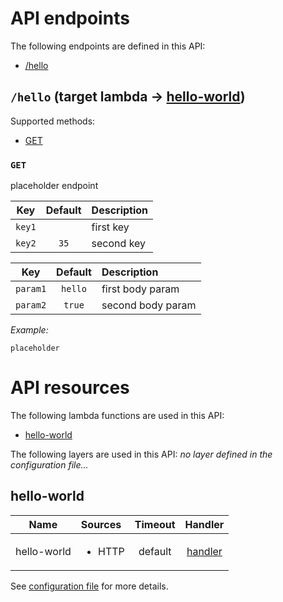 # API endpoints

The following endpoints are defined in this API:
- [/hello](#/hello)

## `/hello` (target lambda → [hello-world](#hello-world))

Supported methods:
- [GET](#GET)

### `GET`

placeholder endpoint

|   Key  | Default | Description |
| :----: | :-----: | :---------- |
| `key1` |         | first key   |
| `key2` |   `35`  | second key  |

|    Key   | Default | Description       |
| :------: | :-----: | :---------------- |
| `param1` | `hello` | first body param  |
| `param2` |  `true` | second body param |

_Example:_

```
placeholder
```

# API resources

The following lambda functions are used in this API:
- [hello-world](#hello-world)

The following layers are used in this API:
_no layer defined in the configuration file..._

## hello-world <a name="hello-world"></a>

|     Name    | Sources                | Timeout |                  Handler                  |
| :---------: | :--------------------- | :-----: | :---------------------------------------: |
| hello-world | <ul><li>HTTP</li></ul> | default | [handler](./lambdas/hello-world/index.js) |

See [configuration file](./serverless.yml) for more details.